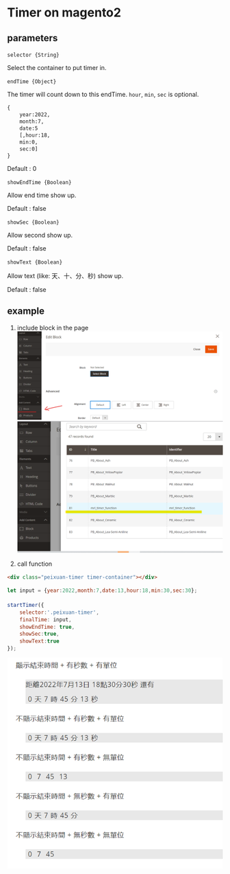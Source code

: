 # Timer on magento2

## parameters
`selector {String}`

Select the container to put timer in.

`endTime {Object}`

The timer will count down to this endTime.
`hour`, `min`, `sec` is optional.
```
{
    year:2022,
    month:7,
    date:5
    [,hour:18,
    min:0,
    sec:0]
}
```
Default : 0

`showEndTime {Boolean}`

Allow end time show up.

Default : false

`showSec {Boolean}`

Allow second show up.

Default : false

`showText {Boolean}`

Allow text (like: 天、十、分、秒) show up.

Default : false



## example

1. include block in the page
![example1](doc/img/example_01.png)
![example2](doc/img/example_02.png)

2. call function
```HTML
<div class="peixuan-timer timer-container"></div>
```
```javascript
let input = {year:2022,month:7,date:13,hour:18,min:30,sec:30};

startTimer({
    selector:'.peixuan-timer',
    finalTime: input,
    showEndTime: true,
    showSec:true,
    showText:true
});
```

![example3](doc/img/example_03.png)
